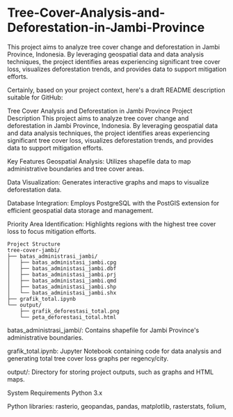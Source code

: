 # Tree-Cover-Analysis-and-Deforestation-in-Jambi-Province
This project aims to analyze tree cover change and deforestation in Jambi Province, Indonesia. By leveraging geospatial data and data analysis techniques, the project identifies areas experiencing significant tree cover loss, visualizes deforestation trends, and provides data to support mitigation efforts.

Certainly, based on your project context, here's a draft README description suitable for GitHub:

Tree Cover Analysis and Deforestation in Jambi Province
Project Description
This project aims to analyze tree cover change and deforestation in Jambi Province, Indonesia. By leveraging geospatial data and data analysis techniques, the project identifies areas experiencing significant tree cover loss, visualizes deforestation trends, and provides data to support mitigation efforts.

Key Features
Geospatial Analysis: Utilizes shapefile data to map administrative boundaries and tree cover areas.

Data Visualization: Generates interactive graphs and maps to visualize deforestation data.

Database Integration: Employs PostgreSQL with the PostGIS extension for efficient geospatial data storage and management.

Priority Area Identification: Highlights regions with the highest tree cover loss to focus mitigation efforts.

```
Project Structure
tree-cover-jambi/
├── batas_administrasi_jambi/
│   ├── batas_administasi_jambi.cpg
│   ├── batas_administasi_jambi.dbf
│   ├── batas_administasi_jambi.prj
│   ├── batas_administasi_jambi.qmd
│   ├── batas_administasi_jambi.shp
│   └── batas_administasi_jambi.shx
├── grafik_total.ipynb
└── output/
    ├── grafik_deforestasi_total.png
    └── peta_deforestasi_total.html
```
batas_administrasi_jambi/: Contains shapefile for Jambi Province's administrative boundaries.

grafik_total.ipynb: Jupyter Notebook containing code for data analysis and generating total tree cover loss graphs per regency/city.

output/: Directory for storing project outputs, such as graphs and HTML maps.

System Requirements
Python 3.x

Python libraries: rasterio, geopandas, pandas, matplotlib, rasterstats, folium,
